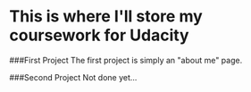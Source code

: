 # This is where I'll store my coursework for Udacity

###First Project
The first project is simply an "about me" page.

###Second Project
Not done yet...